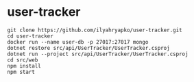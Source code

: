 # user-tracker
`git clone https://github.com/ilyahryapko/user-tracker.git`  
`cd user-tracker`  
`docker run --name user-db -p 27017:27017 mongo`  
`dotnet restore src/api/UserTracker/UserTracker.csproj`  
`dotnet run --project src/api/UserTracker/UserTracker.csproj`  
`cd src/web`  
`npm install`  
`npm start`
